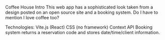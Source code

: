 Coffee House
Intro
This web app has a sophisticated look taken from a design posted on an open source site and a booking system. Do I have to mention I love coffee too?

Technologies:
Vite.js (React)
CSS (no framework)
Context API
Booking system returns a reservation code and stores date/time/client information.
